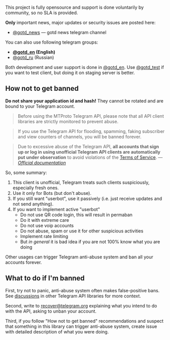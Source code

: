 This project is fully opensource and support is done voluntarily
by community, so no SLA is provided.

**Only** important news, major updates or security issues are posted here:
* [@gotd_news](https://t.me/gotd_news) — gotd news telegram channel

You can also use following telegram groups:

* **[@gotd_en](https://t.me/gotd_en) (English)**
* [@gotd_ru](https://t.me/gotd_ru) (Russian)

Both development and user support is done in [@gotd_en](https://t.me/gotd_en).
Use [@gotd_test](https://t.me/gotd_test) if you want to test client,
but doing it on staging server is better.

## How not to get banned

**Do not share your application id and hash!**
They cannot be rotated and are bound to your Telegram account.

> Before using the MTProto Telegram API, please note that all API client
> libraries are strictly monitored to prevent abuse.

> If you use the Telegram API for flooding, spamming, faking subscriber and
> view counters of channels, you will be banned forever.

> Due to excessive abuse of the Telegram API, **all accounts that sign up or
> log in using unofficial Telegram API clients are automatically
> put under observation** to avoid violations of the [Terms of Service](https://core.telegram.org/api/terms).
> &mdash; <cite>[Official documentation][1]</cite>

[1]: https://core.telegram.org/api/obtaining_api_id

So, some summary:

1) This client is unofficial, Telegram treats such clients suspiciously, especially fresh ones.
2) Use it only for Bots (but don't abuse).
3) If you still want "userbot", use it passively (i.e. just receive updates and not send anything).
4) If you want to implement active "userbot"
   * Do not use QR code login, this will result in permaban
   * Do it with extreme care
   * Do not use voip accounts
   * Do not abuse, spam or use it for other suspicious activities
   * Implement rate limiting
   * But *in general* it is bad idea if you are not 100% know what you are doing

Other usages can trigger Telegram anti-abuse system and ban all your accounts forever.

## What to do if I'm banned

First, try not to panic, anti-abuse system often makes false-positive bans.
See [discussions](https://github.com/lonamiwebs/telethon/issues/824#issuecomment-432182634) in other Telegram API libraries
for more context.

Second, write to [recover@telegram.org](mailto:recover@telegram.org) explaining what you intend to do with the API,
asking to unban your account.

Third, if you follow "How not to get banned" recommendations and suspect that
something in this library can trigger anti-abuse system, create issue with
detailed description of what you were doing.

